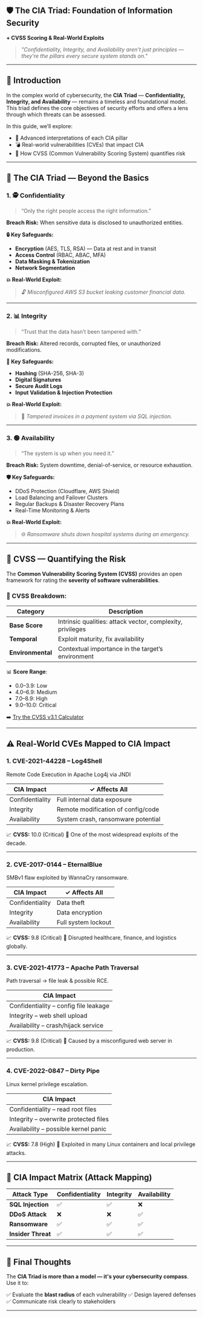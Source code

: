 ## 🛡️ The CIA Triad: Foundation of Information Security


**+ CVSS Scoring & Real-World Exploits**

> *"Confidentiality, Integrity, and Availability aren't just principles — they're the pillars every secure system stands on."*

---

## 📖 Introduction

In the complex world of cybersecurity, the **CIA Triad** — **Confidentiality, Integrity, and Availability** — remains a timeless and foundational model. This triad defines the core objectives of security efforts and offers a lens through which threats can be assessed.

In this guide, we’ll explore:

* 🔐 Advanced interpretations of each CIA pillar
* 💣 Real-world vulnerabilities (CVEs) that impact CIA
* 🧮 How CVSS (Common Vulnerability Scoring System) quantifies risk

---

## 🔐 The CIA Triad — Beyond the Basics

### 1. 🕵️ Confidentiality

> “Only the right people access the right information.”

**Breach Risk:** When sensitive data is disclosed to unauthorized entities.

**🔒 Key Safeguards:**

* **Encryption** (AES, TLS, RSA) — Data at rest and in transit
* **Access Control** (RBAC, ABAC, MFA)
* **Data Masking & Tokenization**
* **Network Segmentation**

**💥 Real-World Exploit:**

> 🔓 *Misconfigured AWS S3 bucket leaking customer financial data.*

---

### 2. 📊 Integrity

> “Trust that the data hasn’t been tampered with.”

**Breach Risk:** Altered records, corrupted files, or unauthorized modifications.

**🔐 Key Safeguards:**

* **Hashing** (SHA-256, SHA-3)
* **Digital Signatures**
* **Secure Audit Logs**
* **Input Validation & Injection Protection**

**💥 Real-World Exploit:**

> 🧾 *Tampered invoices in a payment system via SQL injection.*

---

### 3. 🟢 Availability

> “The system is up when you need it.”

**Breach Risk:** System downtime, denial-of-service, or resource exhaustion.

**🛡️ Key Safeguards:**

* DDoS Protection (Cloudflare, AWS Shield)
* Load Balancing and Failover Clusters
* Regular Backups & Disaster Recovery Plans
* Real-Time Monitoring & Alerts

**💥 Real-World Exploit:**

> 🌐 *Ransomware shuts down hospital systems during an emergency.*

---

## 🧮 CVSS — Quantifying the Risk

The **Common Vulnerability Scoring System (CVSS)** provides an open framework for rating the **severity of software vulnerabilities**.

### 🧩 CVSS Breakdown:

| Category          | Description                                                |
| ----------------- | ---------------------------------------------------------- |
| **Base Score**    | Intrinsic qualities: attack vector, complexity, privileges |
| **Temporal**      | Exploit maturity, fix availability                         |
| **Environmental** | Contextual importance in the target’s environment          |

📊 **Score Range**:

* 0.0–3.9: Low
* 4.0–6.9: Medium
* 7.0–8.9: High
* 9.0–10.0: Critical

➡️ [Try the CVSS v3.1 Calculator](https://nvd.nist.gov/vuln-metrics/cvss/v3-calculator)

---

## ⚠️ Real-World CVEs Mapped to CIA Impact

### 1. **CVE-2021-44228 – Log4Shell**

Remote Code Execution in Apache Log4j via JNDI

| CIA Impact      | ✓ Affects All                      |
| --------------- | ---------------------------------- |
| Confidentiality | Full internal data exposure        |
| Integrity       | Remote modification of config/code |
| Availability    | System crash, ransomware potential |

📈 **CVSS:** 10.0 (Critical)
📌 One of the most widespread exploits of the decade.

---

### 2. **CVE-2017-0144 – EternalBlue**

SMBv1 flaw exploited by WannaCry ransomware.

| CIA Impact      | ✓ Affects All       |
| --------------- | ------------------- |
| Confidentiality | Data theft          |
| Integrity       | Data encryption     |
| Availability    | Full system lockout |

📈 **CVSS:** 9.8 (Critical)
📌 Disrupted healthcare, finance, and logistics globally.

---

### 3. **CVE-2021-41773 – Apache Path Traversal**

Path traversal → file leak & possible RCE.

| CIA Impact                            |
| ------------------------------------- |
| Confidentiality – config file leakage |
| Integrity – web shell upload          |
| Availability – crash/hijack service   |

📈 **CVSS:** 9.8 (Critical)
📌 Caused by a misconfigured web server in production.

---

### 4. **CVE-2022-0847 – Dirty Pipe**

Linux kernel privilege escalation.

| CIA Impact                            |
| ------------------------------------- |
| Confidentiality – read root files     |
| Integrity – overwrite protected files |
| Availability – possible kernel panic  |

📈 **CVSS:** 7.8 (High)
📌 Exploited in many Linux containers and local privilege attacks.

---

## 🔎 CIA Impact Matrix (Attack Mapping)

| Attack Type        | Confidentiality | Integrity | Availability |
| ------------------ | --------------- | --------- | ------------ |
| **SQL Injection**  | ✅               | ✅         | ❌            |
| **DDoS Attack**    | ❌               | ❌         | ✅            |
| **Ransomware**     | ✅               | ✅         | ✅            |
| **Insider Threat** | ✅               | ✅         | ✅            |

---

## 🧠 Final Thoughts

The **CIA Triad is more than a model — it's your cybersecurity compass**. Use it to:

✅ Evaluate the **blast radius** of each vulnerability
✅ Design layered defenses
✅ Communicate risk clearly to stakeholders

---
